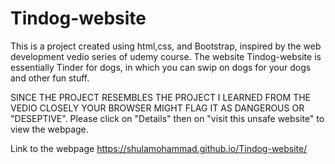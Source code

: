 # Tindog-website


This is a project created using html,css, and Bootstrap, inspired by the web development vedio series of udemy course. The website Tindog-website is essentially Tinder for dogs, in which you can swip on dogs for your dogs and other fun stuff.

SINCE THE PROJECT RESEMBLES THE PROJECT I LEARNED FROM THE VEDIO CLOSELY YOUR BROWSER MIGHT FLAG IT AS DANGEROUS OR "DESEPTIVE". Please click on "Details" then on "visit this unsafe website" to view the webpage.

Link to the webpage https://shulamohammad.github.io/Tindog-website/
